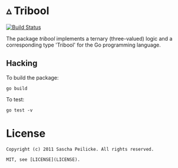 # &#9653; Tribool
[![Build Status](https://travis-ci.org/saschpe/tribool.svg?branch=master)](https://travis-ci.org/saschpe/tribool)

The package *tribool* implements a ternary (three-valued) logic and
a corresponding type 'Tribool' for the Go programming language.

## Hacking
To build the package:

```shell
go build
```

To test:

```shell
go test -v
```

# License

    Copyright (c) 2011 Sascha Peilicke. All rights reserved.
    
    MIT, see [LICENSE](LICENSE).
